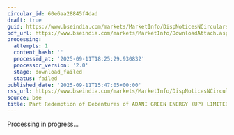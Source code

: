 ```yaml
---
circular_id: 60e6aa28845f4dad
draft: true
guid: https://www.bseindia.com/markets/MarketInfo/DispNoticesNCirculars.aspx?Noticeid={1DAE1077-01A4-4198-A4F9-AD201B159E1F}&noticeno=20250911-88&dt=09/11/2025&icount=88&totcount=91&flag=0
pdf_url: https://www.bseindia.com/markets/MarketInfo/DownloadAttach.aspx?id=20250911-88&attachedId=
processing:
  attempts: 1
  content_hash: ''
  processed_at: '2025-09-11T18:25:29.930832'
  processor_version: '2.0'
  stage: download_failed
  status: failed
published_date: '2025-09-11T15:47:05+00:00'
rss_url: https://www.bseindia.com/markets/MarketInfo/DispNoticesNCirculars.aspx?Noticeid={1DAE1077-01A4-4198-A4F9-AD201B159E1F}&noticeno=20250911-88&dt=09/11/2025&icount=88&totcount=91&flag=0
source: bse
title: Part Redemption of Debentures of ADANI GREEN ENERGY (UP) LIMITED
---
```


Processing in progress...